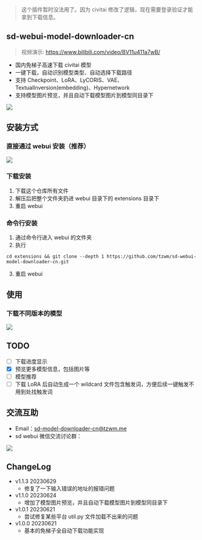 > 这个插件暂时没法用了。因为 civitai 修改了逻辑，现在需要登录验证才能拿到下载信息。

## sd-webui-model-downloader-cn

> 视频演示: https://www.bilibili.com/video/BV11u411a7wB/

- 国内免梯子高速下载 civitai 模型
- 一键下载，自动识别模型类型、自动选择下载路径
- 支持 Checkpoint、LoRA、LyCORIS、VAE、TextualInversion(embedding)、Hypernetwork
- 支持模型图片预览，并且自动下载模型图片到模型同目录下

![](https://files.tzwm.me/images/sd-webui-model-downloader-cn/preview.png)


## 安装方式

### 直接通过 webui 安装（推荐）

![](https://files.tzwm.me/images/sd-webui-model-downloader-cn/extension_install.png)


### 下载安装

1. 下载这个仓库所有文件
2. 解压后把整个文件夹扔进 webui 目录下的 extensions 目录下
3. 重启 webui

### 命令行安装

1. 通过命令行进入 webui 的文件夹
2. 执行

```
cd extensions && git clone --depth 1 https://github.com/tzwm/sd-webui-model-downloader-cn.git
```

3. 重启 webui

## 使用

### 下载不同版本的模型

![](https://files.tzwm.me/images/sd-webui-model-downloader-cn/banner_url_tips.png)

## TODO

- [ ] 下载进度显示
- [x] 预览更多模型信息，包括图片等
- [ ] 模型推荐
- [ ] 下载 LoRA 后自动生成一个 wildcard 文件包含触发词，方便后续一键触发不用到处找触发词

## 交流互助

- Email：sd-model-downloader-cn@tzwm.me
- sd webui 微信交流讨论群：

![](https://oss.talesofai.cn/public/qrcode_20230413-183818.png?cc0429)

## ChangeLog

- v1.1.3 20230629
  - 修复了一下输入错误的地址的报错问题
- v1.1.0 20230624
  - 增加了模型图片预览，并且自动下载模型图片到模型同目录下
- v1.0.1 20230621
  - 尝试修复某些平台 util.py 文件加载不出来的问题
- v1.0.0 20230621
  - 基本的免梯子全自动下载功能实现
